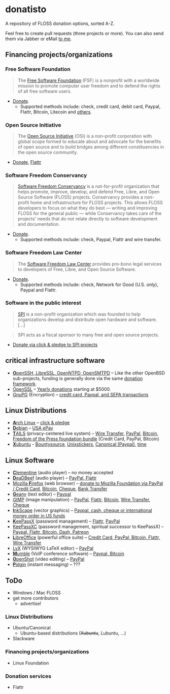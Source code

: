 # donatisto
A repository of FLOSS donation options, sorted A-Z.

Feel free to create pull requests (three projects or more). You can also send them via Jabber or eMail [to me](http://phre4k.at).

## Financing projects/organizations

### Free Software Foundation

> The [Free Software Foundation][FSF] (FSF) is a nonprofit with a worldwide mission to promote computer user freedom and to defend the rights of all free software users.

- [Donate][Donate-FSF].
    - Supported methods include: check, credit card, debit card, Paypal,
      Flattr, Bitcoin, Litecoin and [others][Donate-FSF-other].

[FSF]:              http://www.fsf.org/
[Donate-FSF]:       http://www.fsf.org/donate/
[Donate-FSF-other]: https://my.fsf.org/donate/other/

### Open Source Initiative

> The [Open Source Initiative](http://opensource.org) (OSI) is a non-profit corporation with global scope formed to educate about and advocate for the benefits of open source and to build bridges among different constituencies in the open source community.

* [Donate](http://opensource.org/donate), [Flattr](https://flattr.com/thing/448050/Open-Source-Initiative-OSI)

### Software Freedom Conservancy

> [Software Freedom Conservancy][SFC] is a not-for-profit organization that helps promote, improve, develop, and defend Free, Libre, and Open Source Software (FLOSS) projects. Conservancy provides a non-profit home and infrastructure for FLOSS projects. This allows FLOSS developers to focus on what they do best — writing and improving FLOSS for the general public — while Conservancy takes care of the projects' needs that do not relate directly to software development and documentation.

- [Donate][Donate-SFC].
    - Supported methods include: check, Paypal, Flattr and wire transfer.

[SFC]:        https://sfconservancy.org/
[Donate-SFC]: https://sfconservancy.org/donate/

### Software Freedom Law Center

> The [Software Freedom Law Center][SFLC] provides pro-bono legal services to developers of Free, Libre, and Open Source Software.

- [Donate][Donate-SFLC].
    - Supported methods include: check, Network for Good (U.S. only), Paypal
      and Flattr.

[SFLC]:        https://www.softwarefreedom.org/
[Donate-SFLC]: https://www.softwarefreedom.org/donate/

### Software in the public interest
> [SPI](http://www.spi-inc.org/) is a non-profit organization which was founded to help organizations develop and distribute open hardware and software. [...]

>SPI acts as a fiscal sponsor to many free and open source projects.

* [Donate via click & pledge to SPI projects](https://co.clickandpledge.com/advanced/default.aspx?wid=34115)

## critical infrastructure software
* [**O**penSSH, LibreSSL, OpenNTPD, OpenSMTPD](https://www.openssh.com/) – Like the other OpenBSD sub-projects, funding is generally done via the same [donation framework](https://www.openbsd.org/donations.html).
* [OpenSSL](https://www.openssl.org) – [Yearly donations](https://www.openssl.org/support/donations.html) starting at $5000.
* [GnuPG](https://gnupg.org/) (Encryption) – [credit card, Paypal, and SEPA transactions](https://gnupg.org/donate/)

## Linux Distributions
* [**A**rch Linux](https://www.archlinux.org/) – [click & pledge](https://co.clickandpledge.com/advanced/default.aspx?wid=47294)
* [**D**ebian](https://www.debian.org/) – [USA ePay](https://www.debian.org/donations#spi-usa-epay)
* [**T**AILS](https://tails.boum.org/) (privacy-centered live system) – [Wire Transfer](https://tails.boum.org/contribute/how/donate/index.en.html#swift), [PayPal](https://tails.boum.org/contribute/how/donate/index.en.html#paypal), [Bitcoin](https://tails.boum.org/contribute/how/donate/index.en.html#bitcoin), [Freedom of the Press foundation bundle](https://freedom.press/bundle/encryption-tools-journalists) (Credit Card, PayPal, Bitcoin)
* [**X**ubuntu](http://xubuntu.org) - [Bountysource](https://www.bountysource.com/teams/xfce), [Unixstickers](http://www.unixstickers.com/tag/xubuntu), [Canonical (Paypal)](http://www.ubuntu.com/download/desktop/contribute), [time](http://xubuntu.org/contribute/)

## Linux Software
* [**C**lementine](https://www.clementine-player.org/) (audio player) – no money accepted
* [**D**eaDBeef](http://deadbeef.sourceforge.net) (audio player) – [PayPal, Flattr](http://deadbeef.sourceforge.net/support.html)
* [Mozilla **F**irefox](https://www.mozilla.org/firefox/) (web browser) – [donate to Mozilla Foundation via PayPal / Credit Card](https://sendto.mozilla.org), [Bitcoin](https://sendto.mozilla.org/page/content/give-bitcoin/), [Cheque](https://wiki.mozilla.org/Ways_to_Give#Check_.28via_postal_service.29), [Bank Transfer](https://wiki.mozilla.org/Ways_to_Give#Bank_Transfer)
* [**G**eany](http://www.geany.org/) (text editor) – [Paypal](https://www.geany.org/service/donate/)
* [GIMP](http://www.gimp.org/) (image manipulation) – [PayPal](http://www.gimp.org/donating/#paypal), [Flattr](http://www.gimp.org/donating/#flattr), [Bitcoin](http://www.gimp.org/donating/#bitcoin), [Wire Transfer](http://www.gimp.org/donating/#wire), [Cheque](http://www.gimp.org/donating/#cheque)
* [**I**nkScape](https://inkscape.org/) (vector graphics) – [Paypal, cash, cheque or international money order in US funds](https://inkscape.org/en/support-us/donate/)
* [**K**eePassX](http://keepassx.org) (password management) – [Flattr](https://flattr.com/thing/49794/KeePassX), [PayPal](http://www.keepassx.org/)
* [KeePassXC](https://keepassxc.org/) (password management, spiritual successor to KeePassX) – [Paypal, Flattr, Bitcoin, Dash, Patreon](https://keepassxc.org/donate/)
* [**L**ibreOffice](http://www.libreoffice.org/) (powerful office suite) – [Credit Card, PayPal, Bitcoin, Flattr, Wire Transfer](http://www.libreoffice.org/donate/)
* [LyX](http://www.lyx.org) (WYSIWYG LaTeX editor) – [PayPal](http://www.lyx.org/Donate)
* [**M**umble](https://wiki.mumble.info) (VoIP conference software) – [Paypal, Bitcoin](https://wiki.mumble.info/wiki/Donate)
* [**O**penShot](http://openshot.org/) (video editing) – [PayPal](http://openshot.org/donate/)
* [**P**idgin](http://pidgin.im) (instant messaging) – ???

## ToDo

* Windows / Mac FLOSS
* get more contributors
  * advertise!

### Linux Distributions
* Ubuntu/Canonical
  * Ubuntu-based distributions (~~Xubuntu~~, Lubuntu, ...)
* Slackware

### Financing projects/organizations
* Linux Foundation

### Donation services
* Flattr

